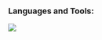 <h3 align="left">Languages and Tools:</h3>
<p align="left">
    <img src="https://skillicons.dev/icons?i=react,nextjs,js,ts,materialui,tailwind,git,figma" />
</p>

